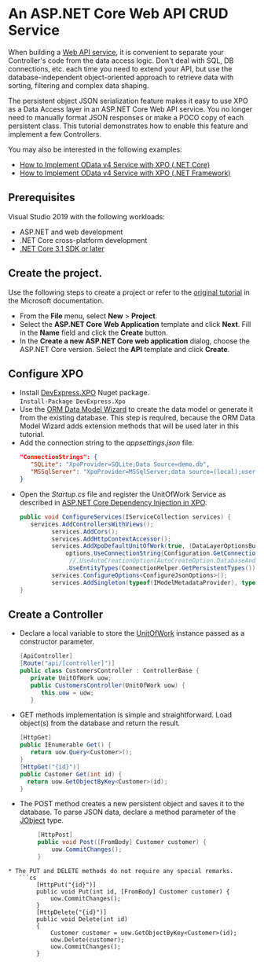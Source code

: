 # An ASP.NET Core Web API CRUD Service

When building a [Web API service](https://docs.microsoft.com/en-us/aspnet/core/tutorials/first-web-api?view=aspnetcore-3.1), it is convenient to separate your Controller's code from the data access logic. Don't deal with SQL, DB connections, etc. each time you need to extend your API, but use the database-independent object-oriented approach to retrieve data with sorting, filtering and complex data shaping.

The persistent object JSON serialization feature makes it easy to use XPO as a Data Access layer in an ASP.NET Core Web API service. You no longer need to manually format JSON responses or make a POCO copy of each persistent class. This tutorial demonstrates how to enable this feature and implement a few Controllers.

You may also be interested in the following examples:
* [How to Implement OData v4 Service with XPO (.NET Core)](https://github.com/DevExpress-Examples/XPO_how-to-implement-odata4-service-with-xpo-netcore)
* [How to Implement OData v4 Service with XPO (.NET Framework)](https://github.com/DevExpress-Examples/XPO_how-to-implement-odata4-service-with-xpo)


## Prerequisites
 Visual Studio 2019 with the following workloads:
 * ASP.NET and web development
 * .NET Core cross-platform development
 * [.NET Core 3.1 SDK or later](https://www.microsoft.com/net/download)
 
## Create the project.
Use the following steps to create a project or refer to the [original tutorial](https://docs.microsoft.com/en-us/aspnet/core/tutorials/first-web-api?view=aspnetcore-3.1) in the Microsoft documentation.
* From the **File** menu, select **New** > **Project**.
* Select the **ASP.NET Core Web Application** template and click **Next**. Fill in the **Name** field and click the **Create** button.
* In the **Create a new ASP.NET Core web application** dialog, choose the ASP.NET Core version. Select the **API** template and click **Create**.

## Configure XPO
* Install [DevExpress.XPO](https://www.nuget.org/packages/DevExpress.Xpo/) Nuget package.  
   `Install-Package DevExpress.Xpo`
* Use the [ORM Data Model Wizard](https://documentation.devexpress.com/CoreLibraries/14810) to create the data model or generate it from the existing database. This step is required, because the ORM Data Model Wizard adds extension methods that will be used later in this tutorial.
* Add the connection string to the *appsettings.json* file.  
   ```json
   "ConnectionStrings": {
      "SQLite": "XpoProvider=SQLite;Data Source=demo.db",
      "MSSqlServer": "XpoProvider=MSSqlServer;data source=(local);user id=sa;password=;initial catalog=XpoASPNETCoreDemo;Persist Security Info=true"
   }
   ```
* Open the *Startup.cs* file and register the UnitOfWork Service as described in [ASP.NET Core Dependency Injection in XPO](https://www.devexpress.com/Support/Center/Question/Details/T637597).  
   ```cs
   public void ConfigureServices(IServiceCollection services) {
      services.AddControllersWithViews();
            services.AddCors();
            services.AddHttpContextAccessor();
            services.AddXpoDefaultUnitOfWork(true, (DataLayerOptionsBuilder options) =>
                options.UseConnectionString(Configuration.GetConnectionString("MSSqlServer"))
                 //.UseAutoCreationOption(AutoCreateOption.DatabaseAndSchema) // debug only
                .UseEntityTypes(ConnectionHelper.GetPersistentTypes()));
            services.ConfigureOptions<ConfigureJsonOptions>();
            services.AddSingleton(typeof(IModelMetadataProvider), typeof(XpoMetadataProvider));
   }
   ``` 
## Create a Controller
* Declare a local variable to store the [UnitOfWork](https://documentation.devexpress.com/CoreLibraries/2138) instance passed as a constructor parameter.
   ```cs
   [ApiController]
   [Route("api/[controller]")]
   public class CustomersController : ControllerBase {
      private UnitOfWork uow;
      public CustomersController(UnitOfWork uow) {
         this.uow = uow;
      }
   ```
* GET methods implementation is simple and straightforward. Load object(s) from the database and return the result.  
   ```cs
   [HttpGet]
   public IEnumerable Get() {
      return uow.Query<Customer>();
   } 
   [HttpGet("{id}")]
   public Customer Get(int id) {
     return uow.GetObjectByKey<Customer>(id);
   }
   ```
* The POST method creates a new persistent object and saves it to the database. To parse JSON data, declare a method parameter of the [JObject](https://www.newtonsoft.com/json/help/html/T_Newtonsoft_Json_Linq_JObject.htm) type.
   ```cs
        [HttpPost]
        public void Post([FromBody] Customer customer) {
            uow.CommitChanges();
        }   
```
* The PUT and DELETE methods do not require any special remarks.
   ```cs
        [HttpPut("{id}")]
        public void Put(int id, [FromBody] Customer customer) {
            uow.CommitChanges();
        }
        [HttpDelete("{id}")]
        public void Delete(int id)
        {
            Customer customer = uow.GetObjectByKey<Customer>(id);
            uow.Delete(customer);
            uow.CommitChanges();
        }   
```
